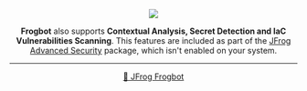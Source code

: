 <div align='center'>

[![](https://raw.githubusercontent.com/jfrog/frogbot/master/resources/v2/noVulnerabilityBannerPR.png)](https://github.com/jfrog/frogbot#readme)

</div>


<div align="center">

**Frogbot** also supports **Contextual Analysis, Secret Detection and IaC Vulnerabilities Scanning**. This features are included as part of the [JFrog Advanced Security](https://jfrog.com/xray/) package, which isn't enabled on your system.

</div>

---
<div align="center">

[🐸 JFrog Frogbot](https://github.com/jfrog/frogbot#readme)

</div>
